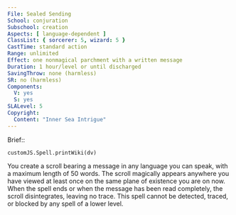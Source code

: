 ```yaml
---
File: Sealed Sending
School: conjuration
Subschool: creation
Aspects: [ language-dependent ]
ClassList: { sorcerer: 5, wizard: 5 }
CastTime: standard action
Range: unlimited
Effect: one nonmagical parchment with a written message
Duration: 1 hour/level or until discharged
SavingThrow: none (harmless)
SR: no (harmless)
Components:
  V: yes
  S: yes
SLALevel: 5
Copyright:
  Content: "Inner Sea Intrigue"
---
```

Brief:: 

```dataviewjs
customJS.Spell.printWiki(dv)
```

You create a scroll bearing a message in any language you can speak, with a maximum length of 50 words. The scroll magically appears anywhere you have viewed at least once on the same plane of existence you are on now. When the spell ends or when the message has been read completely, the scroll disintegrates, leaving no trace. This spell cannot be detected, traced, or blocked by any spell of a lower level.
